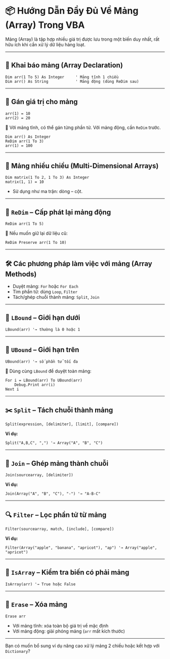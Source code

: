 
# 📦 Hướng Dẫn Đầy Đủ Về Mảng (Array) Trong VBA

Mảng (Array) là tập hợp nhiều giá trị được lưu trong một biến duy nhất, rất hữu ích khi cần xử lý dữ liệu hàng loạt.

---

## 🔹 Khai báo mảng (Array Declaration)

```vba
Dim arr(1 To 5) As Integer     ' Mảng tĩnh 1 chiều
Dim arr() As String            ' Mảng động (dùng ReDim sau)
```

---

## 🔹 Gán giá trị cho mảng

```vba
arr(1) = 10
arr(2) = 20
```

📌 Với mảng tĩnh, có thể gán từng phần tử. Với mảng động, cần `ReDim` trước.

```vba
Dim arr() As Integer
ReDim arr(1 To 3)
arr(1) = 100
```

---

## 🔹 Mảng nhiều chiều (Multi-Dimensional Arrays)

```vba
Dim matrix(1 To 2, 1 To 3) As Integer
matrix(1, 1) = 10
```

- Sử dụng như ma trận: dòng – cột.

---

## 🔄 `ReDim` – Cấp phát lại mảng động

```vba
ReDim arr(1 To 5)
```

📌 Nếu muốn giữ lại dữ liệu cũ:

```vba
ReDim Preserve arr(1 To 10)
```

---

## 🛠️ Các phương pháp làm việc với mảng (Array Methods)

- Duyệt mảng: `For` hoặc `For Each`
- Tìm phần tử: dùng `Loop`, `Filter`
- Tách/ghép chuỗi thành mảng: `Split`, `Join`

---

## 🔽 `LBound` – Giới hạn dưới

```vba
LBound(arr) '→ thường là 0 hoặc 1
```

---

## 🔼 `UBound` – Giới hạn trên

```vba
UBound(arr) '→ số phần tử tối đa
```

📌 Dùng cùng `LBound` để duyệt toàn mảng:

```vba
For i = LBound(arr) To UBound(arr)
    Debug.Print arr(i)
Next i
```

---

## ✂️ `Split` – Tách chuỗi thành mảng

```vba
Split(expression, [delimiter], [limit], [compare])
```

**Ví dụ:**

```vba
Split("A,B,C", ",") '→ Array("A", "B", "C")
```

---

## 🔗 `Join` – Ghép mảng thành chuỗi

```vba
Join(sourcearray, [delimiter])
```

**Ví dụ:**

```vba
Join(Array("A", "B", "C"), "-") '→ "A-B-C"
```

---

## 🔍 `Filter` – Lọc phần tử từ mảng

```vba
Filter(sourcearray, match, [include], [compare])
```

**Ví dụ:**

```vba
Filter(Array("apple", "banana", "apricot"), "ap") '→ Array("apple", "apricot")
```

---

## 🔎 `IsArray` – Kiểm tra biến có phải mảng

```vba
IsArray(arr) '→ True hoặc False
```

---

## 🧹 `Erase` – Xóa mảng

```vba
Erase arr
```

- Với mảng tĩnh: xóa toàn bộ giá trị về mặc định
- Với mảng động: giải phóng mảng (`arr` mất kích thước)

---

Bạn có muốn bổ sung ví dụ nâng cao xử lý mảng 2 chiều hoặc kết hợp với `Dictionary`?
